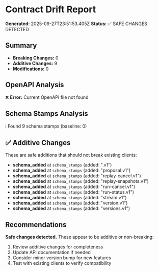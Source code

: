 # Contract Drift Report

**Generated:** 2025-09-27T23:51:53.405Z
**Status:** ✅ SAFE CHANGES DETECTED

## Summary

- **Breaking Changes:** 0
- **Additive Changes:** 9
- **Modifications:** 0

## OpenAPI Analysis

❌ **Error:** Current OpenAPI file not found

## Schema Stamps Analysis

ℹ️  Found 9 schema stamps (baseline: 0)

## ✅ Additive Changes

These are safe additions that should not break existing clients:

- **schema_added** at `schema_stamps` (added: ".v1")
- **schema_added** at `schema_stamps` (added: "proposal.v1")
- **schema_added** at `schema_stamps` (added: "replay-cancel.v1")
- **schema_added** at `schema_stamps` (added: "replay-snapshots.v1")
- **schema_added** at `schema_stamps` (added: "run-cancel.v1")
- **schema_added** at `schema_stamps` (added: "run-status.v1")
- **schema_added** at `schema_stamps` (added: "stream.v1")
- **schema_added** at `schema_stamps` (added: "version.v1")
- **schema_added** at `schema_stamps` (added: "versions.v1")

## Recommendations

**Safe changes detected.** These appear to be additive or non-breaking:

1. Review additive changes for completeness
2. Update API documentation if needed
3. Consider minor version bump for new features
4. Test with existing clients to verify compatibility

